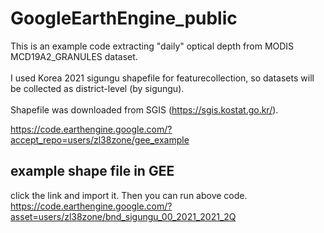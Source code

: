 # GoogleEarthEngine_public

This is an example code extracting "daily" optical depth from MODIS MCD19A2_GRANULES dataset.<br><br>
I used Korea 2021 sigungu shapefile for featurecollection, so datasets will be collected as district-level (by sigungu).<br><br>
Shapefile was downloaded from SGIS (https://sgis.kostat.go.kr/). <br>

https://code.earthengine.google.com/?accept_repo=users/zl38zone/gee_example

## example shape file in GEE
click the link and import it. Then you can run above code.
https://code.earthengine.google.com/?asset=users/zl38zone/bnd_sigungu_00_2021_2021_2Q

